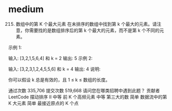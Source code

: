 # medium

215. 数组中的第 K 个最大元素
     在未排序的数组中找到第 k 个最大的元素。请注意，你需要找的是数组排序后的第 k 个最大的元素，而不是第 k 个不同的元素。

示例 1:

输入: [3,2,1,5,6,4] 和 k = 2
输出: 5
示例 2:

输入: [3,2,3,1,2,4,5,5,6] 和 k = 4
输出: 4
说明:

你可以假设 k 总是有效的，且 1 ≤ k ≤ 数组的长度。

通过次数 335,706 提交次数 519,668
请问您在哪类招聘中遇到此题？
贡献者
LeetCode
摆动排序 II
中等
前 K 个高频元素
中等
第三大的数
简单
数据流中的第 K 大元素
简单
最接近原点的 K 个点
